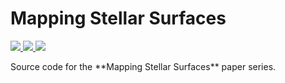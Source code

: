 # Mapping Stellar Surfaces

<a href="https://dev.azure.com/rodluger/mapping_stellar_surfaces/_build">
    <img src="https://dev.azure.com/rodluger/mapping_stellar_surfaces/_apis/build/status/rodluger.mapping_stellar_surfaces?branchName=master"/>
  </a>
<a href="https://github.com/rodluger/mapping_stellar_surfaces/raw/paper1-pdf/ms.pdf">
    <img src="https://img.shields.io/badge/read-paper_1-blue.svg?style=flat"/>
</a>
<a href="https://github.com/rodluger/mapping_stellar_surfaces/raw/paper2-pdf/ms.pdf">
    <img src="https://img.shields.io/badge/read-paper_2-blue.svg?style=flat"/>
</a>

<p>
Source code for the **Mapping Stellar Surfaces** paper series.
</p>
